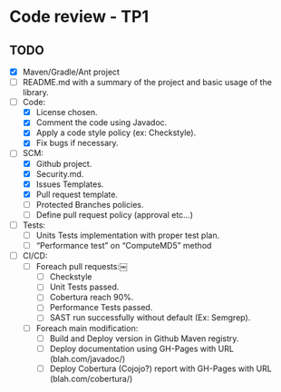 # Code review - TP1

## TODO
- [x] Maven/Gradle/Ant project
- [ ] README.md with a summary of the project and basic usage of the library.
- [ ] Code:
    - [x] License chosen.
    - [x] Comment the code using Javadoc.
    - [x] Apply a code style policy (ex: Checkstyle).
    - [x] Fix bugs if necessary.
- [ ] SCM:
    - [x] Github project.
    - [x] Security.md.
    - [x] Issues Templates.
    - [x] Pull request template.
    - [ ] Protected Branches policies.
    - [ ] Define pull request policy (approval etc…)
- [ ] Tests:
    - [ ] Units Tests implementation with proper test plan.
    - [ ] “Performance test” on “ComputeMD5” method
- [ ] CI/CD:
    - [ ] Foreach pull requests:￼
        - [ ] Checkstyle
        - [ ] Unit Tests passed.
        - [ ] Cobertura reach 90%.
        - [ ] Performance Tests passed.
        - [ ] SAST run successfully without default (Ex: Semgrep).
    - [ ] Foreach main modification:
        - [ ] Build and Deploy version in Github Maven registry.
        - [ ] Deploy documentation using GH-Pages with URL (blah.com/javadoc/<version>)
        - [ ] Deploy Cobertura (Cojojo?) report with GH-Pages with URL (blah.com/cobertura/<version>)
